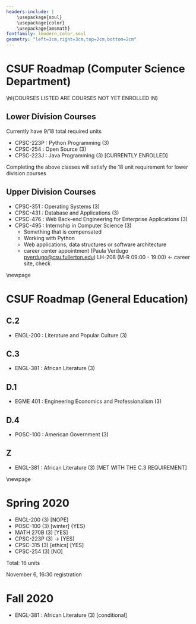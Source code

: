 ```yaml
---
headers-include: |
	\usepackage{soul}
	\usepackage{color}
	\usepackage{amsmath}
fontfamily: lmodern,color,soul
geometry: "left=3cm,right=3cm,top=2cm,bottom=2cm"
---
```


# CSUF Roadmap (Computer Science Department)

\hl{COURSES LISTED ARE COURSES NOT YET ENROLLED IN}

## Lower Division Courses

Currently have 9/18 total required units

- CPSC-223P : Python Programming (3)
- CPSC-254 : Open Source (3)
- CPSC-223J : Java Programming (3) [CURRENTLY ENROLLED]

Completing the above classes will satisfy the 18 unit requirement for lower division courses

## Upper Division Courses

- CPSC-351 : Operating Systems (3)
- CPSC-431 : Database and Applications (3)
- CPSC-476 : Web Back-end Engineering for Enterprise Applications (3)
- CPSC-495 : Internship in Computer Science (3)
	- Something that is compensated
	- Working with Python
	- Web applications, data structures or software architecture
	- career center appointment (Paula Verdugo pverdugo@csu.fullerton.edu) LH-208 (M-R 09:00 - 19:00) <- career site, check

\newpage

# CSUF Roadmap (General Education)

## C.2 

- ENGL-200 : Literature and Popular Culture (3)

## C.3

- ENGL-381 : African Literature (3)


## D.1

- EGME 401 : Engineering Economics and Professionalism (3)

## D.4

- POSC-100 : American Government (3)

## Z

- ENGL-381 : African Literature (3) [MET WITH THE C.3 REQUIREMENT]

\newpage

# Spring 2020

- ENGL-200 (3) [NOPE]
- POSC-100 (3) [winter] {YES}
- MATH 270B (3) [YES]
- CPSC-223P (3) $\rightarrow$ [YES]
- CPSC-315 (3) [ethics] [YES]
- CPSC-254 (3) [NO]

Total: 16 units

November 6, 16:30 registration

# Fall 2020

- ENGL-381 : African Literature (3) [conditional]

